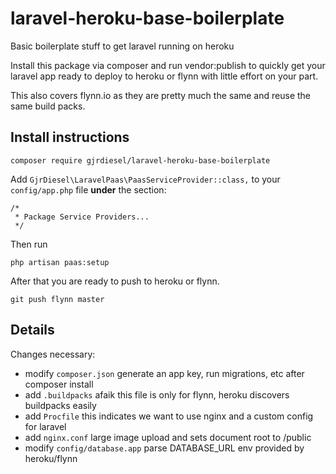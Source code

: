 # laravel-heroku-base-boilerplate
Basic boilerplate stuff to get laravel running on heroku

Install this package via composer and run vendor:publish to quickly get your
laravel app ready to deploy to heroku or flynn with little effort on your part.

This also covers flynn.io as they are pretty much the same and reuse the same build packs.

## Install instructions

```
composer require gjrdiesel/laravel-heroku-base-boilerplate
```

Add `GjrDiesel\LaravelPaas\PaasServiceProvider::class,` to your `config/app.php` file **under** the section:

```
/*
 * Package Service Providers...
 */
``` 

Then run

```
php artisan paas:setup
```

After that you are ready to push to heroku or flynn.

```
git push flynn master
```

## Details

Changes necessary:
- modify `composer.json` generate an app key, run migrations, etc after composer install
- add `.buildpacks` afaik this file is only for flynn, heroku discovers buildpacks easily
- add `Procfile` this indicates we want to use nginx and a custom config for laravel
- add `nginx.conf` large image upload and sets document root to /public
- modify `config/database.app` parse DATABASE_URL env provided by heroku/flynn
